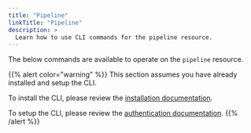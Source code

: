 ```yaml
---
title: "Pipeline"
linkTitle: "Pipeline"
description: >
  Learn how to use CLI commands for the pipeline resource.
---
```


The below commands are available to operate on the `pipeline` resource.

{{% alert color="warning" %}}
This section assumes you have already installed and setup the CLI.

To install the CLI, please review the [installation documentation](/docs/reference/cli/install/).

To setup the CLI, please review the [authentication documentation](/docs/reference/cli/authentication/).
{{% /alert %}}
